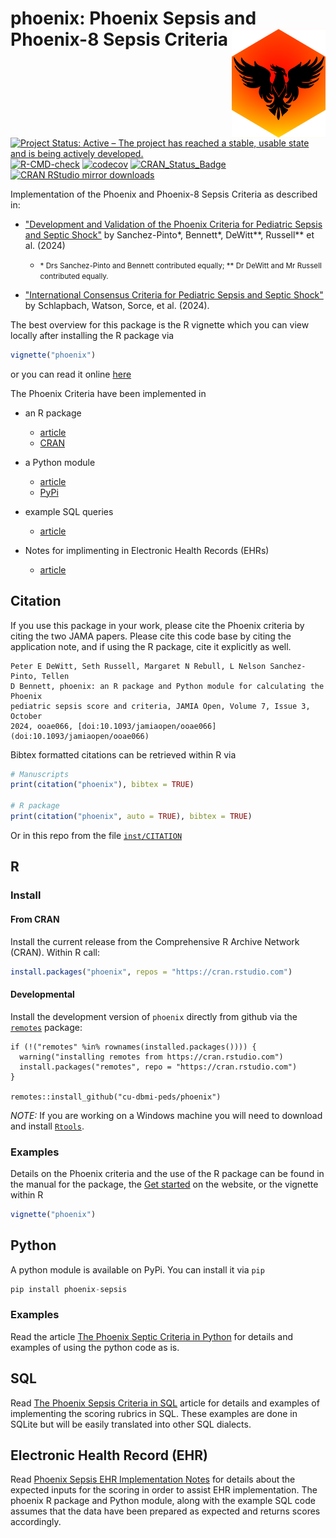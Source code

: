 <!-- README.md is generated from README.Rmd. Please edit that file -->



# phoenix: Phoenix Sepsis and Phoenix-8 Sepsis Criteria <img src="man/figures/hexsticker.png" width="150px" align="right" alt = "Phoenix Hex Sticker Logo"/>

[![Project Status: Active – The project has reached a stable, usable state and is being actively developed.](http://www.repostatus.org/badges/latest/active.svg)](https://www.repostatus.org/#active)
[![R-CMD-check](https://github.com/CU-DBMI-Peds/phoenix/actions/workflows/R-CMD-check.yaml/badge.svg)](https://github.com/CU-DBMI-Peds/phoenix/actions/workflows/R-CMD-check.yaml)
[![codecov](https://codecov.io/gh/CU-DBMI-Peds/phoenix/graph/badge.svg?token=PKLXJ9SQOD)](https://app.codecov.io/gh/CU-DBMI-Peds/phoenix)
[![CRAN_Status_Badge](https://www.r-pkg.org/badges/version/phoenix)](https://cran.r-project.org/package=phoenix)
[![CRAN RStudio mirror downloads](http://cranlogs.r-pkg.org/badges/phoenix)](https://www.r-pkg.org/pkg/phoenix)

Implementation of the Phoenix and Phoenix-8 Sepsis Criteria as
described in:

* ["Development and Validation of the Phoenix Criteria for Pediatric Sepsis and Septic Shock"](doi:10.1001/jama.2024.0196) by Sanchez-Pinto&ast;, Bennett&ast;, DeWitt&ast;&ast;, Russell&ast;&ast; et al. (2024)

  * <small> &ast; Drs Sanchez-Pinto and Bennett contributed equally; &ast;&ast; Dr DeWitt and Mr Russell contributed equally.</small>

* ["International Consensus Criteria for Pediatric Sepsis and Septic Shock"](doi:10.1001/jama.2024.0179) by Schlapbach, Watson, Sorce, et al. (2024).

The best overview for this package is the R vignette which you can view locally
after installing the R package via
```r
vignette("phoenix")
```
or you can read it online
[here](https://cu-dbmi-peds.github.io/phoenix/articles/phoenix.html)

The Phoenix Criteria have been implemented in

* an R package
  * [article](https://cu-dbmi-peds.github.io/phoenix/articles/phoenix.html)
  * [CRAN](https://cran.r-project.org/package=phoenix)

* a Python module
  * [article](https://cu-dbmi-peds.github.io/phoenix/articles/python.html)
  * [PyPi](https://pypi.org/project/phoenix-sepsis/)

* example SQL queries
  * [article](https://cu-dbmi-peds.github.io/phoenix/articles/sql.html)

* Notes for implimenting in Electronic Health Records (EHRs)
  * [article](https://cu-dbmi-peds.github.io/phoenix/articles/ehr_implementation_notes.html)

## Citation
If you use this package in your work, please cite the Phoenix criteria by citing
the two JAMA papers.  Please cite this code base by citing the application note,
and if using the R package, cite it explicitly as well.

    Peter E DeWitt, Seth Russell, Margaret N Rebull, L Nelson Sanchez-Pinto, Tellen
    D Bennett, phoenix: an R package and Python module for calculating the Phoenix
    pediatric sepsis score and criteria, JAMIA Open, Volume 7, Issue 3, October
    2024, ooae066, [doi:10.1093/jamiaopen/ooae066](doi:10.1093/jamiaopen/ooae066)

Bibtex formatted citations can be retrieved within R via

``` r
# Manuscripts
print(citation("phoenix"), bibtex = TRUE)

# R package
print(citation("phoenix", auto = TRUE), bibtex = TRUE)
```
Or in this repo from the file
[`inst/CITATION`](https://github.com/CU-DBMI-Peds/phoenix/blob/main/inst/CITATION)


## R

### Install

#### From CRAN
Install the current release from the Comprehensive R Archive Network (CRAN).
Within R call:

``` r
install.packages("phoenix", repos = "https://cran.rstudio.com")
```

#### Developmental
Install the development version of `phoenix` directly from github via the
[`remotes`](https://github.com/r-lib/remotes/) package:

    if (!("remotes" %in% rownames(installed.packages()))) {
      warning("installing remotes from https://cran.rstudio.com")
      install.packages("remotes", repo = "https://cran.rstudio.com")
    }

    remotes::install_github("cu-dbmi-peds/phoenix")

*NOTE:* If you are working on a Windows machine you will need to download and
install [`Rtools`](https://cran.r-project.org/bin/windows/Rtools/).

### Examples

Details on the Phoenix criteria and the use of the R package can be found in the
manual for the package, the
[Get started](https://cu-dbmi-peds.github.io/phoenix/articles/phoenix.html) on
the website, or the vignette within R

``` r
vignette("phoenix")
```

## Python

A python module is available on PyPi.  You can install it via `pip`


``` python
pip install phoenix-sepsis
```


### Examples

Read the article [The Phoenix Septic Criteria in Python](https://cu-dbmi-peds.github.io/phoenix/articles/python.html)
for details and examples of using the python code as is.

## SQL

Read [The Phoenix Sepsis Criteria in SQL](https://cu-dbmi-peds.github.io/phoenix/articles/sql.html)
article for details and examples of implementing the scoring rubrics in SQL.
These examples are done in SQLite but will be easily translated into other SQL
dialects.

## Electronic Health Record (EHR)

Read [Phoenix Sepsis EHR Implementation Notes](https://cu-dbmi-peds.github.io/phoenix/articles/ehr_implementation_notes.html)
for details about the expected inputs for the scoring in order to assist EHR
implementation. The phoenix R package and Python module, along with the example
SQL code assumes that the data have been prepared as expected and returns scores
accordingly.
